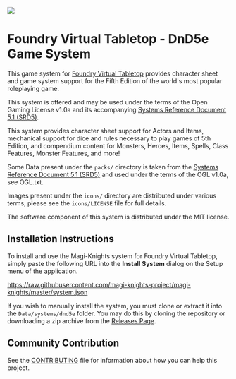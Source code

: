 ![](https://github.com/foundryvtt/dnd5e/blob/v10-dev/media/repo-dnd5e.jpg?raw=true)

# Foundry Virtual Tabletop - DnD5e Game System

This game system for [Foundry Virtual Tabletop](http://foundryvtt.com) provides character sheet and game system 
support for the Fifth Edition of the world's most popular roleplaying game.

This system is offered and may be used under the terms of the Open Gaming License v1.0a and its accompanying
[Systems Reference Document 5.1 (SRD5)](http://media.wizards.com/2016/downloads/DND/SRD-OGL_V5.1.pdf).

This system provides character sheet support for Actors and Items, mechanical support for dice and rules necessary to
play games of 5th Edition, and compendium content for Monsters, Heroes, Items, Spells, Class Features, Monster 
Features, and more!

Some Data present under the `packs/` directory is taken from the [Systems Reference Document 5.1 (SRD5)](http://media.wizards.com/2016/downloads/DND/SRD-OGL_V5.1.pdf) and used under the terms of the OGL v1.0a, see OGL.txt.

Images present under the `icons/` directory are distributed under various terms, please see the `icons/LICENSE` file for full details.

The software component of this system is distributed under the MIT license.

## Installation Instructions

To install and use the Magi-Knights system for Foundry Virtual Tabletop, simply paste the following URL into the 
**Install System** dialog on the Setup menu of the application.

https://raw.githubusercontent.com/magi-knights-project/magi-knights/master/system.json

If you wish to manually install the system, you must clone or extract it into the ``Data/systems/dnd5e`` folder. You
may do this by cloning the repository or downloading a zip archive from the
[Releases Page](https://github.com/magi-knights-project/magi-knights/releases).

## Community Contribution

See the [CONTRIBUTING](/CONTRIBUTING.md) file for information about how you can help this project.
